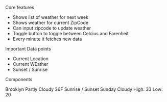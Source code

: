 Core features

- Shows list of weather for next week
- Shows weather for current ZipCode
- Can input zipcode to update weather
- Toggle button to toggle between Celcius and Farenheit
- Every minute it fetches new data

Important Data points

- Current Location
- Current WEather
- Sunset / Sunrise

Components

<Hero weatherData={this.weatherData}>
  <Text>Brooklyn</Text>
  <Text>Partly Cloudy</Text>
  <Text>36F</Text>
</Hero>

<Info>
  <Text>Sunrise / Sunset</Text>
</Info>

<WeatherList>
  <WeatherListItem/>
  <WeatherListItem/>
  <WeatherListItem/>
  <WeatherListItem/>
  <WeatherListItem/>
</WeatherList>

<WeatherListItem>
  <Text>Sunday</Text>
  <Text>Cloudy</Text>
  <Text>High: 33</Text>
  <Text>Low: 20</Text>
</WeatherListItem>

<ToggleBar/>

<ZipcodeInput/>

